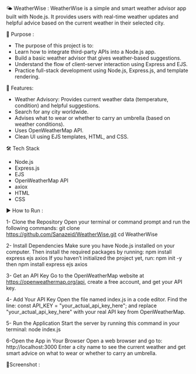 🌤️ WeatherWise :
   WeatherWise is a simple and smart weather advisor app built with Node.js. It provides users with real-time weather updates and helpful advice based on the current weather in 
   their selected city.

📌 Purpose : 

  - The purpose of this project is to:
  - Learn how to integrate third-party APIs into a Node.js app.
  - Build a basic weather advisor that gives weather-based suggestions.
  - Understand the flow of client-server interaction using Express and EJS.
  - Practice full-stack development using Node.js, Express.js, and template rendering.

🚀 Features: 

  - Weather Advisory: Provides current weather data (temperature, condition) and helpful suggestions.
  - Search for any city worldwide.
  - Advises what to wear or whether to carry an umbrella (based on weather conditions).
  - Uses OpenWeatherMap API.
  - Clean UI using EJS templates, HTML, and CSS.

🛠️ Tech Stack
  - Node.js
  - Express.js
  - EJS 
  - OpenWeatherMap API
  - axiox
  - HTML
  - CSS

▶️ How to Run :
 
  1- Clone the Repository
     Open your terminal or command prompt and run the following commands:
     git clone https://github.com/Sanazeid/WeatherWise.git
     cd WeatherWise

  2- Install Dependencies
    Make sure you have Node.js installed on your computer. Then install the required packages by running:
    npm install express ejs axios
    If you haven’t initialized the project yet, run:
    npm init -y
    then
    npm install express ejs axios

  3- Get an API Key
     Go to the OpenWeatherMap website at https://openweathermap.org/api, create a free account, and get your API key.

  4- Add Your API Key
     Open the file named index.js in a code editor. Find the line:
     const API_KEY = "your_actual_api_key_here";
     and replace "your_actual_api_key_here" with your real API key from OpenWeatherMap.

  5- Run the Application
     Start the server by running this command in your terminal:
    node index.js

  6-Open the App in Your Browser
    Open a web browser and go to:
    http://localhost:3000
    Enter a city name to see the current weather and get smart advice on what to wear or whether to carry an umbrella.

📸Screenshot :



